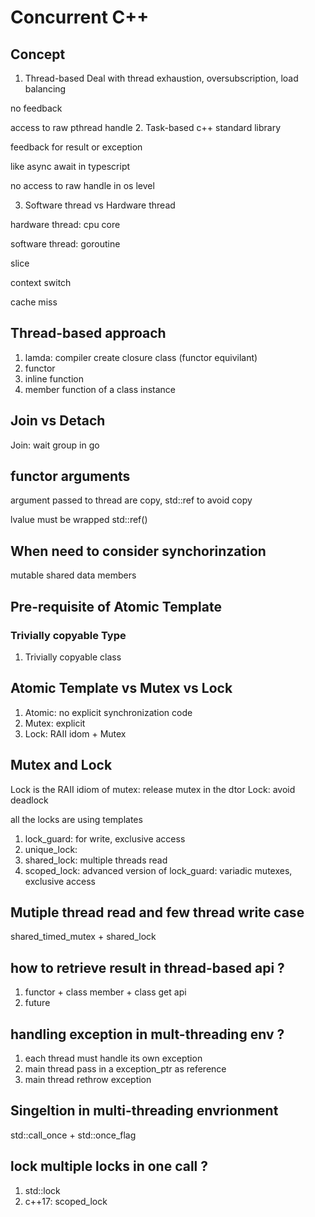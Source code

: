 # Concurrent C++

## Concept
1. Thread-based
Deal with thread exhaustion, oversubscription, load balancing

no feedback

access to raw pthread handle
2. Task-based
c++ standard library 

feedback for result or exception

like async await in typescript

no access to raw handle in os level

3. Software thread vs Hardware thread

hardware thread: cpu core

software thread: goroutine

slice

context switch

cache miss

## Thread-based approach
1. lamda: compiler create closure class (functor equivilant)
2. functor
3. inline function
4. member function of a class instance

## Join vs Detach
Join: wait group in go 

## functor arguments
argument passed to thread are copy, std::ref to avoid copy

lvalue must be wrapped std::ref()

## When need to consider synchorinzation
mutable shared data members

## Pre-requisite of Atomic Template
### Trivially copyable Type
1. Trivially copyable class

## Atomic Template vs Mutex vs Lock
1. Atomic: no explicit synchronization code
2. Mutex: explicit 
3. Lock: RAII idom + Mutex

## Mutex and Lock
Lock is the RAII idiom of mutex: release mutex in the dtor
Lock: avoid deadlock

all the locks are using templates

1. lock_guard: for write, exclusive access
2. unique_lock:
3. shared_lock: multiple threads read
4. scoped_lock: advanced version of lock_guard: variadic mutexes, exclusive access

## Mutiple thread read and few thread write case
shared_timed_mutex + shared_lock

## how to retrieve result in thread-based api ? 
1. functor + class member + class get api
2. future

## handling exception in mult-threading env ? 
1. each thread must handle its own exception
2. main thread pass in a exception_ptr as reference
3. main thread rethrow exception

## Singeltion in multi-threading envrionment
std::call_once + std::once_flag

## lock multiple locks in one call ? 
1. std::lock
2. c++17: scoped_lock